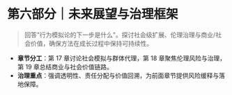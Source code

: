 # 第六部分｜未来展望与治理框架

> 回答"行为模拟论的下一步是什么"。探讨社会级扩展、伦理治理与商业/社会价值，确保方法在成长过程中保持可持续性。

- **章节分工**：第 17 章讨论社会模拟与群体代理，第 18 章聚焦伦理风险与治理，第 19 章总结商业与社会价值链路。
- **治理重点**：强调透明性、责任分配与价值回溯，为前面章节提供风险缓释与落地保障。
